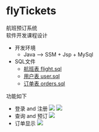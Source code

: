 # flyTickets
航班预订系统 <br>
软件开发课程设计 <br> 
* 开发环境
  * Java --> SSM + Jsp + MySql
* SQL文件 
  * [航班表 flight.sql](https://github.com/Dusksnowing/flyTickets/blob/master/sql%20use%20mysql/flight.sql)
  * [用户表 user.sql](https://github.com/Dusksnowing/flyTickets/blob/master/sql%20use%20mysql/user.sql)
  * [订单表 orders.sql](https://github.com/Dusksnowing/flyTickets/blob/master/sql%20use%20mysql/orders.sql)



功能如下
* 登录 and 注册
![](https://github.com/Dusksnowing/flyTickets/blob/master/login.png)
![](https://github.com/Dusksnowing/flyTickets/blob/master/regist.png)
* 查询 and 预订
![](https://github.com/Dusksnowing/flyTickets/blob/master/findlist.png)
* 订单显示
![](https://github.com/Dusksnowing/flyTickets/blob/master/order.png)
